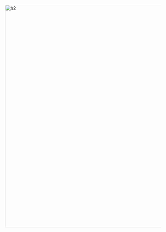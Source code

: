 <img width="718" alt="h2" src="https://github.com/safaa502/tp_hibernate/assets/125218247/3dcc8702-7e65-4419-af13-a37977e331a2">
